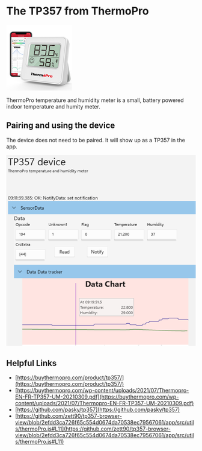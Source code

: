 ﻿# The TP357  from ThermoPro

![Device](../DevicePictures/ThermoPro_TP357-175.png)

ThermoPro temperature and humidity meter is a small, battery powered indoor temperature and humity meter.

## Pairing and using the device

The device does not need to be paired. It will show up as a TP357 in the app.


![Device](../ScreenShots/Device_ThermoPro_TP357.png)

## Helpful Links

* [https://buythermopro.com/product/tp357/](https://buythermopro.com/product/tp357/)
* [https://buythermopro.com/wp-content/uploads/2021/07/Thermopro-EN-FR-TP357-UM-20210309.pdf](https://buythermopro.com/wp-content/uploads/2021/07/Thermopro-EN-FR-TP357-UM-20210309.pdf)
* [https://github.com/pasky/tp357](https://github.com/pasky/tp357)
* [https://github.com/zett90/tp357-browser-view/blob/2efdd3ca726f65c554d0674da70538ec79567061/app/src/utils/thermoPro.js#L11](https://github.com/zett90/tp357-browser-view/blob/2efdd3ca726f65c554d0674da70538ec79567061/app/src/utils/thermoPro.js#L11)
